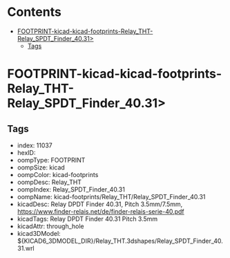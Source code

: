 



Contents
========

* [FOOTPRINT-kicad-kicad-footprints-Relay_THT-Relay_SPDT_Finder_40.31>](#footprint-kicad-kicad-footprints-relay_tht-relay_spdt_finder_4031)
	* [Tags](#tags)

# FOOTPRINT-kicad-kicad-footprints-Relay_THT-Relay_SPDT_Finder_40.31>

## Tags

- index: 11037
- hexID: 
- oompType: FOOTPRINT
- oompSize: kicad
- oompColor: kicad-footprints
- oompDesc: Relay_THT
- oompIndex: Relay_SPDT_Finder_40.31
- oompName: kicad-footprints/Relay_THT/Relay_SPDT_Finder_40.31
- kicadDesc: Relay DPDT Finder 40.31, Pitch 3.5mm/7.5mm, https://www.finder-relais.net/de/finder-relais-serie-40.pdf
- kicadTags: Relay DPDT Finder 40.31 Pitch 3.5mm
- kicadAttr: through_hole
- kicad3DModel: ${KICAD6_3DMODEL_DIR}/Relay_THT.3dshapes/Relay_SPDT_Finder_40.31.wrl
